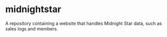 # midnightstar
A repository containing a website that handles Midnight Star data, such as sales logs and members.

